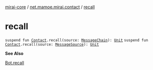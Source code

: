 [mirai-core](../index.md) / [net.mamoe.mirai.contact](index.md) / [recall](./recall.md)

# recall

`suspend fun `[`Contact`](-contact/index.md)`.recall(source: `[`MessageChain`](../net.mamoe.mirai.message.data/-message-chain/index.md)`): `[`Unit`](https://kotlinlang.org/api/latest/jvm/stdlib/kotlin/-unit/index.html)
`suspend fun `[`Contact`](-contact/index.md)`.recall(source: `[`MessageSource`](../net.mamoe.mirai.message.data/-message-source/index.md)`): `[`Unit`](https://kotlinlang.org/api/latest/jvm/stdlib/kotlin/-unit/index.html)

**See Also**

[Bot.recall](../net.mamoe.mirai/-bot/recall.md)

